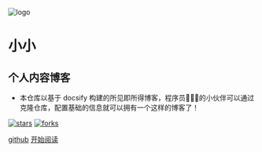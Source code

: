![logo](_media/logo.png)

# 小小

## 个人内容博客

- 本仓库以基于 docsify 构建的所见即所得博客，程序员👨🏻‍💻的小伙伴可以通过克隆仓库，配置基础的信息就可以拥有一个这样的博客了！
    
[![stars](https://badgen.net/github/stars/fuzhengwei/fuzhengwei.github.io?icon=github&color=4ab8a1)](https://github.com/qinguan1/qinguan1.github.io) 
[![forks](https://badgen.net/github/forks/fuzhengwei/fuzhengwei.github.io?icon=github&color=4ab8a1)](https://github.com/qinguan1/qinguan1.github.io) 

[github](<https://github.com/qinguan1/qinguan1.github.io>)
[开始阅读](README.md)